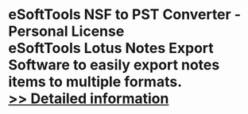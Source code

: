 # eSoftTools NSF to PST Converter - Personal License<br />eSoftTools Lotus Notes Export Software to easily export notes items to multiple formats.<br />[>> Detailed information](https://secure.shareit.com/shareit/product.html?productid=300877006&affiliateid=200057808)